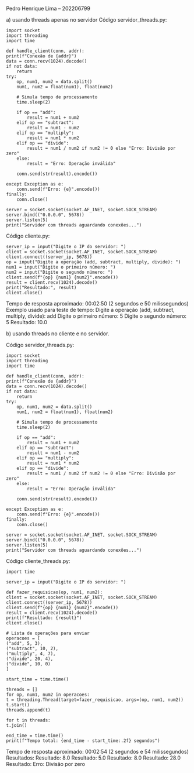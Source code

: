 Pedro Henrique Lima – 202206799

a) usando threads apenas no servidor
Código servidor_threads.py:

    import socket
    import threading
    import time

    def handle_client(conn, addr):
    print(f"Conexão de {addr}")
    data = conn.recv(1024).decode()
    if not data:
        return
    try:
        op, num1, num2 = data.split()
        num1, num2 = float(num1), float(num2)

        # Simula tempo de processamento
        time.sleep(2)

        if op == "add":
            result = num1 + num2
        elif op == "subtract":
            result = num1 - num2
        elif op == "multiply":
            result = num1 * num2
        elif op == "divide":
            result = num1 / num2 if num2 != 0 else "Erro: Divisão por zero"
        else:
            result = "Erro: Operação inválida"

        conn.send(str(result).encode())

    except Exception as e:
        conn.send(f"Erro: {e}".encode())
    finally:
        conn.close()

    server = socket.socket(socket.AF_INET, socket.SOCK_STREAM)
    server.bind(("0.0.0.0", 5678))
    server.listen(5)
    print("Servidor com threads aguardando conexões...")

Código cliente.py:

    server_ip = input("Digite o IP do servidor: ")
    client = socket.socket(socket.AF_INET, socket.SOCK_STREAM)
    client.connect((server_ip, 5678))
    op = input("Digite a operação (add, subtract, multiply, divide): ")
    num1 = input("Digite o primeiro número: ")
    num2 = input("Digite o segundo número: ")
    client.send(f"{op} {num1} {num2}".encode())
    result = client.recv(1024).decode()
    print("Resultado:", result)
    client.close()


Tempo de resposta aproximado: 00:02:50 (2 segundos e 50 milissegundos)
Exemplo usado para teste de tempo: 
Digite a operação (add, subtract, multiply, divide): add
Digite o primeiro número: 5
Digite o segundo número: 5
Resultado: 10.0

b) usando threads no cliente e no servidor.

Código servidor_threads.py:

    import socket
    import threading
    import time

    def handle_client(conn, addr):
    print(f"Conexão de {addr}")
    data = conn.recv(1024).decode()
    if not data:
        return
    try:
        op, num1, num2 = data.split()
        num1, num2 = float(num1), float(num2)

        # Simula tempo de processamento
        time.sleep(2)

        if op == "add":
            result = num1 + num2
        elif op == "subtract":
            result = num1 - num2
        elif op == "multiply":
            result = num1 * num2
        elif op == "divide":
            result = num1 / num2 if num2 != 0 else "Erro: Divisão por zero"
        else:
            result = "Erro: Operação inválida"

        conn.send(str(result).encode())

    except Exception as e:
        conn.send(f"Erro: {e}".encode())
    finally:
        conn.close()

    server = socket.socket(socket.AF_INET, socket.SOCK_STREAM)
    server.bind(("0.0.0.0", 5678))
    server.listen(5)
    print("Servidor com threads aguardando conexões...")

Código cliente_threads.py:

    import time

    server_ip = input("Digite o IP do servidor: ")

    def fazer_requisicao(op, num1, num2):
    client = socket.socket(socket.AF_INET, socket.SOCK_STREAM)
    client.connect((server_ip, 5678))
    client.send(f"{op} {num1} {num2}".encode())
    result = client.recv(1024).decode()
    print(f"Resultado: {result}")
    client.close()
    
    # Lista de operações para enviar
    operacoes = [
    ("add", 5, 3),
    ("subtract", 10, 2),
    ("multiply", 4, 7),
    ("divide", 20, 4),
    ("divide", 10, 0)
    ]

    start_time = time.time()

    threads = []
    for op, num1, num2 in operacoes:
    t = threading.Thread(target=fazer_requisicao, args=(op, num1, num2))
    t.start()
    threads.append(t)

    for t in threads:
    t.join()

    end_time = time.time()
    print(f"Tempo total: {end_time - start_time:.2f} segundos")
Tempo de resposta aproximado: 00:02:54 (2 segundos e 54 milissegundos)
Resultados: 
Resultado: 8.0
Resultado: 5.0
Resultado: 8.0
Resultado: 28.0
Resultado: Erro: Divisão por zero


